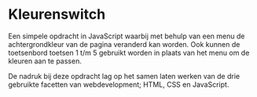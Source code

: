 # Kleurenswitch

Een simpele opdracht in JavaScript waarbij met behulp van een menu de achtergrondkleur van de pagina veranderd kan worden. 
Ook kunnen de toetsenbord toetsen 1 t/m 5 gebruikt worden in plaats van het menu om de kleuren aan te passen.

De nadruk bij deze opdracht lag op het samen laten werken van de drie gebruikte facetten van webdevelopment; HTML, CSS en JavaScript.
